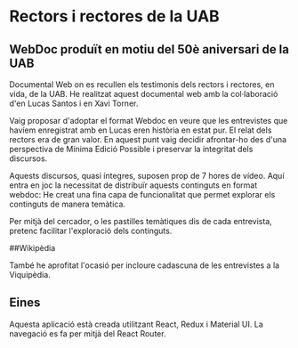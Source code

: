 # Rectors i rectores de la UAB
## WebDoc produït en motiu del 50è aniversari de la UAB

Documental Web on es recullen els testimonis dels rectors i rectores, en vida, de la UAB. He realitzat aquest documental web amb la col·laboració d'en Lucas Santos i en Xavi Torner.

Vaig proposar d'adoptar el format Webdoc en veure que les entrevistes que havíem enregistrat amb en Lucas eren història en estat pur. El relat dels rectors era de gran valor. En aquest punt vaig decidir afrontar-ho des d'una perspectiva de Mínima Edició Possible i preservar la integritat dels discursos.

Aquests discursos, quasi íntegres, suposen prop de 7 hores de vídeo. Aquí entra en joc la necessitat de distribuïr aquests continguts en format webdoc: He creat una fina capa de funcionalitat que permet explorar els continguts de manera temàtica.

Per mitjà del cercador, o les pastilles temàtiques dis de cada entrevista, pretenc facilitar l'exploració dels continguts.

##Wikipèdia

També he aprofitat l'ocasió per incloure cadascuna de les entrevistes a la Viquipèdia.

## Eines

Aquesta aplicació està creada utilitzant React, Redux i Material UI. La navegació es fa per mitjà del React Router.


